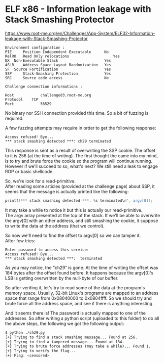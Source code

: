 # ELF x86 - Information leakage with Stack Smashing Protector
https://www.root-me.org/en/Challenges/App-System/ELF32-Information-leakage-with-Stack-Smashing-Protector
```
Environment configuration :
PIE 	Position Independent Executable 	 No
RelRO 	Read Only relocations 	                 Yes
NX 	Non-Executable Stack 	                 Yes
ASLR 	Address Space Layout Randomization 	 Yes
SF 	Source Fortification 	                 Yes
SSP 	Stack-Smashing Protection 	         Yes
SRC 	Source code access 	                 No

Challenge connection informations :

Host	        challenge03.root-me.org
Protocol	TCP
Port	        56529
```

No binary nor SSH connection provided this time. So a bit of fuzzing is required.

A few fuzzing attempts may require in order to get the following response:
```
Access refused! Bye...
*** stack smashing detected ***: ch29 terminated
```
This response is sent as a result of overwriting the SSP cookie. The offset to
it is 256 (at the time of writing).
The first thought the came into my mind, is to try and brute force the cookie
so the program will continue running. However if we'll succeed to so, what's next?
We still need a leak to engage ROP or basic shellcode.<br>

So, we're look for a read-primitive.<br>
After reading some articles (provided at the challenge page) about SSP, it seems that the message is actually printed like the following:
```c
printf(*** stack smashing detected ***: %s terminated\n", argv[0]);
```
It may take a while to notice it but this is actually our read-primitive.<br>
The argv array presented at the top of the stack. If we'll be able to overwrite the argv[0] with an other address, and still smashing the cookie, it suppose to write
the data at the address (that we control).

So now we'll need to find the offset to argv[0] so we can tamper it.<br>
After few tries:
```
Enter password to access this service:
Access refused! Bye...
*** stack smashing detected ***:  terminated
```
As you may notice, the "ch29" is gone. At the time of writing the offset was 184
bytes after the offset found before. It happens because the argv[0]'s LSB is getting overwritten by the null-byte of our buffer.

So after verifing it, let's try to read some of the data at the program's memory
space. Usually, 32-bit Linux's programs are mapped to an address space that range
from 0x08040000 to 0x0804ffff. So we should try and brute force all the address
space, and see if there is anything interesting.

And it seems there is! The password is actually mapped to one of the addresses.
So after writing a python script (uploaded to this folder) to do all the above steps, the following we got
the following output:
```sh
$ python ./ch29.py
[+] Trying to find a stack smashing message... Found at 256.
[+] Trying to find a tampered message... Found at 184.
[+] Trying to brute force addresses (may take a while)... Found 1.
[+] Trying to verify the flag...
[+] Flag: <censored>
```
